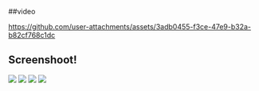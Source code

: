 ##video


https://github.com/user-attachments/assets/3adb0455-f3ce-47e9-b32a-b82cf768c1dc


## Screenshoot!
<img src="https://github.com/user-attachments/assets/97a57a60-6f8a-44fc-b96a-5422e8323841" />
<img src="https://github.com/user-attachments/assets/53a5b47b-f00f-43e9-9d02-fbc0c5beeed9" />
<img src="https://github.com/user-attachments/assets/5e61c33a-0edf-4cf5-995b-37426c8b2808" />
<img src="https://github.com/user-attachments/assets/62d7c6a6-c701-492d-813c-b28bd2773bb1" />

